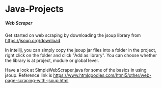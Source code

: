 # Java-Projects

##### Web Scraper

Get started on web scraping by downloading the jsoup library from https://jsoup.org/download

In intellij, you can simply copy the jsoup jar files into a folder in the project, right click on the 
folder and click "Add as library". You can choose whether the library is at project, module or global level.

Have a look at SimpleWebScraper.java for some of the basics in using jsoup. Reference link is
 https://www.htmlgoodies.com/html5/other/web-page-scraping-with-jsoup.html

